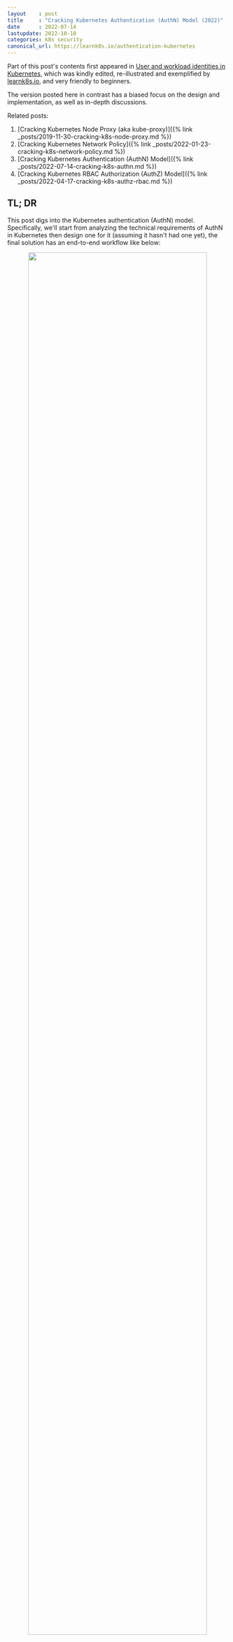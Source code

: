 ```yaml
---
layout    : post
title     : "Cracking Kubernetes Authentication (AuthN) Model (2022)"
date      : 2022-07-14
lastupdate: 2022-10-10
categories: k8s security
canonical_url: https://learnk8s.io/authentication-kubernetes
---
```


Part of this post's contents first appeared in [User and workload identities in Kubernetes](https://learnk8s.io/authentication-kubernetes),
which was kindly edited, re-illustrated and exemplified by [learnk8s.io](https://learnk8s.io/), and
very friendly to beginners.

The version posted here in contrast has a biased focus on the design and
implementation, as well as in-depth discussions.

Related posts:

1. [Cracking Kubernetes Node Proxy (aka kube-proxy)]({% link _posts/2019-11-30-cracking-k8s-node-proxy.md %})
2. [Cracking Kubernetes Network Policy]({% link _posts/2022-01-23-cracking-k8s-network-policy.md %})
3. [Cracking Kubernetes Authentication (AuthN) Model]({% link _posts/2022-07-14-cracking-k8s-authn.md %})
4. [Cracking Kubernetes RBAC Authorization (AuthZ) Model]({% link _posts/2022-04-17-cracking-k8s-authz-rbac.md %})

## TL; DR

This post digs into the Kubernetes authentication (AuthN) model.  Specifically,
we'll start from analyzing the technical requirements of AuthN in Kubernetes then design one
for it (assuming it hasn't had one yet), the final solution has an end-to-end workflow like below:

<p align="center"><img src="/assets/img/cracking-k8s-authn/k8s-authn-workflow.png" width="90%" height="90%"></p>

Hope that after reading this post, readers will have a deeper understanding on
**<mark>how the Kubernetes AuthN module works</mark>** (with strategies
like **<mark>static token, bearer token, X509 certificates, ServiceAccounts, OIDC</mark>**, etc), as well as
how to configure, use and manage it properly, either as administrators or
developers.

----

* TOC
{:toc}

----

# 1 Introduction

## 1.1 `curl` Kubernetes API and see what happens

As developers, we've been accustomed to `curl` a server to interact with it,
e.g. getting the content of a site's homepage:

```shell
$ curl example.com # Yes, this site really exists
    ...
    <h1>Example Domain</h1>
    <p>This domain is for use in illustrative examples in documents. You may use this
    domain in literature without prior coordination or asking for permission.</p>
    <p><a href="https://www.iana.org/domains/example">More information...</a></p>
</html>
```

Now let's do a similar test against the Kubernetes API server (`kube-apiserver`).
Suppose we would like to **<mark>list all the namespaces in the cluster</mark>**,

```shell
$ export API_SERVER_URL=https://10.5.5.5:6443

$ curl $API_SERVER_URL/api/v1/namespaces
curl: (60) Peer Certificate issuer is not recognized.
...
If you'd like to turn off curl's verification of the certificate, use the -k (or --insecure) option.
```

The output reminds us that the server is serving over `https` with an unrecognized
certificate (e.g. self-signed), so `curl` stopped us for potential unsafeties. But,
for test purposes we could just turn off the certificate verification and proceed on:

```shell
$ curl -k $API_SERVER_URL/api/v1/namespaces
{
  "kind": "Status",
  "apiVersion": "v1",
  "status": "Failure",
  "message": "namespaces is forbidden: User \"system:anonymous\" cannot list resource \"namespaces\" ...",
  "reason": "Forbidden",
  "details": { "kind": "namespaces" },
  "code": 403
}
```

OK, we got a response from the server, but it said that
**<mark>we as user <code>system:anonymous</code></mark>**
are not allowed to list the `namespaces` resource (or accessing this API) in
this Kubernetes cluster, with a standard HTTP response code **<mark><code>403 (Unauthorized)</code></mark>**.

## 1.2 AuthN and AuthZ

The above test reveals some important working mechanisms in the `kube-apiserver`:

* First, it **<mark>identifies the user of a request (who you are)</mark>**;
* Then, it **<mark>determines what operations are allowed for this user (what permissions do you have)</mark>**;

Formally,

* The former process (identifing who you are) is termed **<mark>AuthN</mark>**, short for authentication;
* The latter process (determining what permissions an authenticated user has) is termed **<mark>AuthZ</mark>**, short for authorization.

The workflow looks like something as below:

<p align="center"><img src="/assets/img/cracking-k8s-authn/authn-authz-example.png" width="80%" height="80%"></p>
<p align="center">Fig 1-1. AuthN and AuthZ when processing a client request</p>

Regarding to our previous test case:

1. AuthN: we didn't provide any user credentials, so vanilla authentication
   would fail; however, depending on whether **<mark>anonymous access</mark>** is allowed by `kube-apiserver`:

    * 1.1 Disallow: return **<mark><code>401 Unauthorized</code></mark>** directly (note that this status
       code is a [<mark>long-standing misnomer</mark>](https://stackoverflow.com/a/6937030/4747193)
       as it indicates authentication errors rather than authorization errors, thanks [4] for pointing this out);
    * 1.2 Allow: proceed on as **<mark><code>system:anonymous</code></mark>** user (**<mark>our case</mark>**) and go to the next stage (AuthZ);

2. AuthZ: check if `system:anonymous` has the **<mark>permission to list namespaces</mark>** in the cluster,

    * 2.1 No: return 403 Forbidden (**<mark>our case</mark>**);
    * 2.2 Yes: perform business processing;

Reasonable and clear.

In fact, each request to `kube-apiserver` should be tied to a user, or is
treated as an anonymous request. Here, the request
may come from a process inside or outside the cluster, or from a human user
typing kubectl, or kubelets on nodes, or members of the control plane.
The AuthN module in the server will authenticate the request with the credentials it provides, either
a static token, a certificate, or an externally-managed identity.

The AuthN module is vital (and inevitably, complex) as it is the first gatekeeper of the entire system.
Let's briefly describe what are required for this module.

## 1.3 Requirements of the AuthN module

To be a practical AuthN module as the one in Kubernetes, at least the following properties must be met:

1. Support both **<mark>human users and program users</mark>**;
2. Support both **<mark>external users</mark>** (e.g apps deployed in OpenStack or bare metal systems) and
   **<mark>internal users</mark>** (e.g. accounts created and managed by
   Kubernetes cluster itself);
4. Support **<mark>common AuthN strategies</mark>**, e.g. static token, bearer
   token, X509 certificate, OIDC (we don't include BasicAuth here since it has
   been removed from Kubernetes `v1.19`, which essentially doesn't provide any
   security mechanisms using encryption standards);
5. Support **<mark>enabling multipel AuthN strategies</mark>** simultanously;
6. Extensibility: **<mark>easy to add new AuthN strategies</mark>** or phase out old ones;
3. Optionally, support **<mark>anonymous access</mark>** (like the `system:anonymous` case we've seen above).

Now, if you're an software engineer or achitect,
**<mark>on giving the above requirements, how would you design an AuthN solution</mark>**
that fits into the system?

## 1.4 Purpose of this post

This post try to answer the question by designing an AuthN module for Kubernetes
by ourselves - just pretending that Kuberntes hasn't had one yet. The workflow of the final
design will look like below:

<p align="center"><img src="/assets/img/cracking-k8s-authn/k8s-authn-workflow.png" width="90%" height="90%"></p>
<p align="center">Fig 2-1. Workflow of the designed AuthN solution for Kubernetes</p>

Hope that after reading this post, readers will have a deeper understanding
about the design, configuration and usage of Kubernetes AuthN stuffs.

> AuthN and AuthZ are tightly related,
> refer to our later post [<mark>Cracking Kubernetes RABC Authorization Model</mark>]() for the AuthZ part.

# 2 Solution design

## 2.1 AuthN chain

One of our targets is being able to support multiple AuthN strategies simultanously, that is,
some users can access via static tokens, some via certificates, and some others
may via external identity providers (IdP, e.g. Keystone).

Effectively, this means that as long as we've authenticated the user with
one strategy successfully, we should skip to try the remaing ones;
only if all the strategies have been tried and failed (and anonymous access is disabled), we
should treat this as an invalid user. This indicates the following **<mark>chain design</mark>**,
which has the above described **<mark>short-circuit property</mark>**:

<p align="center"><img src="/assets/img/cracking-k8s-authn/auth-chain.png" width="80%" height="80%"></p>
<p align="center">Fig 2-1. Short-circuit property of the AuthN chain</p>

The chain design also makes extensability easy:
just adding or removing given AuthN strategies to/from the chain.

## 2.2 Differentiate two kinds of users

Another requirement is to support different kinds of API users, as shown below:

<p align="center"><img src="/assets/img/cracking-k8s-authn/k8s-internal-external-users.png" width="80%" height="80%"></p>
<p align="center">Fig 2-2. Internal and external Kubernetes API users</p>

Judging by whether the API user is inside the Kubernetes cluster, we can
categorize users into the following two kinds:

1. **<mark>Kubernetes managed users</mark>**: the users (accounts) created by
  the Kubernetes cluster itself and **<mark>used by in-cluster apps</mark>**,
  we name them **<mark>"service accounts"</mark>**;

2. **<mark>Non Kubernetes managed users</mark>**: users that are external to the Kubernetes cluster, e.g. 

    * Users with static tokens or certificates that provided by **<mark>cluster administrators</mark>**;
    * Users authenticated through **<mark>external identity providers</mark>** like Keystone, Google account, and LDAP.

The implementation implication of this differentiation:

* The former are **<mark>native Kubernetes objects</mark>**, so we need to **<mark>define a specification (data model)</mark>** for them;
* The latter are not Kubernetes objects, so there will be no specification for them.

### 2.2.1 Introducing `ServiceAccount`

Servicea accounts by our design will typically be created by `kube-apiserver`
in an automatic way for applications deployed in the cluster, used
by the apps (pods) to access `kube-apiserver`.

Introducing `ServiceAccount` specification: bind an account name to a token
which stored in Kubernetes `Secret` format:

```go
type ServiceAccount struct {
    metav1.TypeMeta
    metav1.ObjectMeta

    Secrets []ObjectReference          // To be used by pods running using this ServiceAccount, which
                                       // holds the public CA of kube-apiserver and a signed JWT token
    AutomountServiceAccountToken *bool // Whether to mount the secret into related pods automatically
}
```

Where the `Secret` model has already exists in Kubernetes model,

```go
// https://github.com/kubernetes/kubernetes/blob/v1.23.1/staging/src/k8s.io/api/core/v1/types.go#L6005

type Secret struct {
    metav1.TypeMeta
    metav1.ObjectMeta

    Data map[string][]byte // base64 encoded, hold the ServiceAccount token
}
```

### 2.2.2 Introducing normal `User`

External users are not Kubernetes objects, so there is no need to create a data model for it.

However, for interacting with the subsequent AuthZ module, we must have the ability
to deduce the user and group information from a given user token.
This will be elaborated in the next section.

## 2.3 Faciliate AuthZ

If just considering AuthN, our chain design would be enough. But as has been
said, if we'd like to integrate our AuthN module better to the
system, we should do a little more - specifically, we need to feed some
important information to the subsequent AuthZ module.

AuthZ checks what permissions a given subject has, where a subject may be a user, a user group, or a role.
The question is: request headers only contain **<mark>raw tokens or certificates</mark>**,
which can be recognized by the AuthN module, but is useless to the AuthZ module, the latter
**<mark>favors user/group/role information</mark>** to fulfill its task. So,

* To do our adjacent neighbor a favor, we (AuthN module) should transform the
  validated credentials to a corresponding user/group/role representation.
  We introduce the following interface for this purpose:

    ```go
    // Get user information from an authenticated token or credential.
    // Should be implemented by each authenticator.
    type Info interface {
        GetName() string
        GetUID() string
        GetGroups() []string
        GetExtra() map[string][]string
    }
    ```

* Then, we can **<mark>insert the user information into the request context</mark>**,
  and our neighbor can get from the context later.

* Further, the `Authorization` header will be useless once AuthnN finishes, so we can safely remove it.

With the above improvements, the updated flow would look like this:

<p align="center"><img src="/assets/img/cracking-k8s-authn/auth-chain-refined.png" width="80%" height="80%"></p>
<p align="center">Fig 2-3. Transform AuthN credentials into user information to faciliate subsequent processings (e.g. RBAC AuthZ)</p>

## 2.4 Hypothetical AuthN workflow

With all the above preparations, we're ready to describe our AuthN workflow.
On receiving a client request,

1. Extract AuthN credentials from request header;
2. Authenticate the request against the authenticator list;

    * On failure: return "401 Unauthorized"
    * On success: add user info to request context and remove AuthN info from request header; goto next processing;
3. If all authenticators failed and anonymous access enabled, try annonymous access;

## 2.5 Support specific AuthN strategies

Section will show how to implement the authenticators for each strategy.
But, before that, let's briefly describe the **<mark>"bearer token"</mark>** machanism.

Bearer authentication is an HTTP authentication scheme.  Clients carry a token
in the `Authorization` header when making requests to the server, in the format
as below:

```
Authorization: Bearer <token>
```

The bearer token scheme was originally created as part of OAuth 2.0 in
RFC 6750, but can also be used on its own. So
AuthN strategies like **<mark>static token authentication</mark>** just place
their specific tokens into the `<token>` field via this mechanism.  With this
said, let's first see how to implement the static token authenticator.

### 2.6.1 Support static tokens (for out-of-cluster users/apps)

Static token is a simple machanism where cluster administrators generate some
valid tokens (abitrary strings) and assign to API users. Users must carry such
a token in their request headers when accesing the API.

Note that in this scenario, tokens are generated by administrators, he/she must
also **<mark>provide the correspoinding user information</mark>** otherwise the
Kubernetes AuthZ module would have no information to do permission judgement.
With this said, here is our simple design, 

1. Define the static token format: **<mark><code><token,user,uid,gid></code></mark>**,

    ```shell
    $ cat /etc/kubernetes/static-tokens.csv # The last field (group id) is optional
    31ada4fd-adec-460c,alice,123,456
    22a38432-8bcb-cdcf,bob,124,457
    ...
    ```

2. Add a CLI option to `kube-apiserver` to load the token file, e.g. **<mark><code>--token-auth-file=/etc/kubernetes/static-tokens.csv</code></mark>**.

The overall workflow is shown as below:

<p align="center"><img src="/assets/img/cracking-k8s-authn/support-static-token-auth.png" width="80%" height="80%"></p>
<p align="center">Fig 3-1. Support static token AuthN strategy</p>

1. **<mark>Admin</mark>**: create a CSV token auth file, present to Kubernetes cluster;
2. **<mark>Admin</mark>**: start `kube-apiserver` with this is config, reading and caching the info in memory;
3. **<mark>Admin</mark>**: assign token to external users and/or apps;
4. **<mark>Client</mark>**: carry the token in bearer token field (**<mark><code>Authorization: Bearer TOKEN</code></mark>**) when sending requests;
5. **<mark>Server</mark>** (`kube-apiserver`) AuthN: verify the token against
   the token list (and **<mark>retrieve user information for AuthZ if authenticated</mark>**);

With the above steps succeed, AuthZ will start (with the user information
provided by AuthN), but this is beyond the scope of this post.  See our later
post [<mark>Cracking Kubernetes RABC Authorization Model</mark>]() for the AuthZ part.

### 2.6.2 Support X509 certificate (for out-of-cluster users/apps)

Similar as static token, we can support X509 client certificate.

<p align="center"><img src="/assets/img/cracking-k8s-authn/support-x509-auth.png" width="80%" height="80%"></p>
<p align="center">Fig 3-2. Support X509 certificate AuthN strategy</p>

1. **<mark>Admin</mark>**: prepare **<mark>certificate authorities (CAs)</mark>**, which will be used to validate client certificates;
2. **<mark>Admin</mark>**: start `kube-apiserver` with this is config (with a new option **<mark><code>--client-ca-file=FILE</code></mark>**);
3. **<mark>Admin</mark>**: **<mark>issue client certificates</mark>** with root CAs to external users and/or apps;

    These X509 client certificates **<mark>already have user and group information inside</mark>**, such as,
    when generating a certificate signing request (CSR) with `openssl`:

    ```shell
    # For the username "jbeda", belonging to two groups, "app1" and "app2".
    $ openssl req -new -key jbeda.pem -out jbeda-csr.pem -subj "/CN=jbeda/O=app1/O=app2"
    ```

    * `CN` (**<mark>common name</mark>**): user name for the request.
    * `O` (**<mark>organization</mark>**): user's group memberships. To include multiple group memberships for a user, include multiple organization fields in the certificate.

4. **<mark>Client</mark>**: carry the certificate in **<mark>TLS</mark>** fields when sending a request;
5. **<mark>Server</mark>** (`kube-apiserver`): verify the client certificate
   against the root CAs.  If a client certificate is presented and verified, extract information.


### 2.6.3 Support `ServiceAccount` (for in-cluster apps, mainly)

The above two strategies need a (human) administrator to generate and
distribute client credentials, which apparently isn't friendly to the native
applications deployed in a Kubernetes cluster.  For the latter scenario, there
should be an automatic way. That's why we introduced `ServiceAccount` abstration.

For the implementation,

1. It also uses **<mark>signed bearer tokens</mark>** to verify requests;
2. Still use X509 certificates, but can be configured with an independent CAs to differentiate from external users/apps;

    `--service-account-key-file=<sa-key.pem>`: a file containing a PEM encoded
    **<mark>key for signing bearer tokens</mark>**.
    If unspecified, use `kube-apiserver`'s TLS private key.

<p align="center"><img src="/assets/img/cracking-k8s-authn/support-sa-auth.png" width="80%" height="80%"></p>
<p align="center">Fig 3-3. Support X509 AuthN strategy</p>

The client certificate will be signed by the control plane automatically, and
be mounted to the related pods at well-known locations by a control plane
component (**<mark>ServiceAccount Admission Controller</mark>**).

Workflow: `1 -> 2 -> 3b -> 4b -> 5`.

Service account bearer tokens is mainly meant to be used for in-cluster apps,
but they are **<mark>perfectly valid to use outside the cluster</mark>**
and can be used to create identities for long standing jobs that wish to talk
to the Kubernetes API.

And regarding to **<mark>user information assiciation</mark>**, 
service accounts authenticate with the username `system:serviceaccount:<ns>:<sa>`,
and are assigned to the groups `system:serviceaccounts` and `system:serviceaccounts:<ns>`.

### 2.6.4 Support anonymous user

This is easy, as long as we give a dedicated user/group association to the annonymous user
so later AuthZ module can work correctly:

* User: `system:anonymous`
* Group: `system:unauthenticated`

### 2.6.5 Chain up

In the similar way, we could support other types of AuthN strategies like
OpenID Connect (OIDC), request header (`X-Remote-xxx`).
With all these strategies, the final architecture and workflow of our solution
will look like this:

<p align="center"><img src="/assets/img/cracking-k8s-authn/k8s-authn-workflow.png" width="90%" height="90%"></p>
<p align="center">Fig 3-4. Workflow of the designed AuthN solution</p>

And the psudo-code when `kube-apiserver` authenticates a request:

```go
func AuthN(nextHandler, req) {
    for h in authenticator.handlers {
        if resp, ok := h.AuthenticateRequest(req); ok {
           req.Header.Del("Authorization")  // not required anymore in case of a successful authentication.
           req = req.Context.Add(resp.User) // put user info into context

           nextHandler.ServeHTTP(w, req)    // go to the next handler (e.g. AuthZ)
           return
        }
    }

    if allowAnonymousAccess {
        req.Header.Del("Authorization")
        req = req.Context.Add("system:anonymous")
        nextHandler.ServeHTTP(w, req)    // go to the next handler (e.g. AuthZ)
        return
    }

    // Some error handling, then return 401
    return "401 Unauthorized"
}
```

With no surprises that this hand made solution is just a simplified version
of the one shipped in Kubernetes.

# 3 Implementation

> If you would like to have some hands-on tests right now, you can skip this section and go to setion 4 directly.

And, without making this post too long, we
just give some implementation descriptions of the vanilla Kubernetes AuthN.
Code based on Kubernetes `v1.23`.

## 3.1 `kube-apiserver` AuthN options registration

```go
// https://github.com/kubernetes/kubernetes/blob/v1.23.1/pkg/kubeapiserver/options/authentication.go#L48

// All build-in authentication options for API Server
type BuiltInAuthenticationOptions struct {
    APIAudiences    []string
    Anonymous       *AnonymousAuthenticationOptions
    BootstrapToken  *BootstrapTokenAuthenticationOptions
    ClientCert      *genericoptions.ClientCertAuthenticationOptions
    OIDC            *OIDCAuthenticationOptions
    RequestHeader   *genericoptions.RequestHeaderAuthenticationOptions
    ServiceAccounts *ServiceAccountAuthenticationOptions
    TokenFile       *TokenFileAuthenticationOptions
    WebHook         *WebHookAuthenticationOptions

    TokenSuccessCacheTTL time.Duration
    TokenFailureCacheTTL time.Duration
}

// WithAll set default value for every build-in authentication option
func (o *BuiltInAuthenticationOptions) WithAll() *BuiltInAuthenticationOptions {
    return o.
        WithAnonymous().
        WithBootstrapToken().
        WithClientCert().
        WithOIDC().
        WithRequestHeader().
        WithServiceAccounts().
        WithTokenFile().
        WithWebHook()
}

// AddFlags returns flags of authentication for a API Server
func (o *BuiltInAuthenticationOptions) AddFlags(fs *pflag.FlagSet) {
    // register options, e.g. --token-auth-file
}
```

## 3.2 Kubernetes authenticator chain

<p align="center"><img src="/assets/img/cracking-k8s-authn/k8s-authn-chain.png" width="100%" height="100%"></p>
<p align="center">Fig 1-1. </p>

As illustrated above, Kubernetes implements more AuthN strategies than our toy solution does,

1. Support request header authentication (e.g. `X-Remote-User`, `X-Remote-Group` headers)
2. Group all kinds of bearer token methods into a general one

But essentially, it's similar as our toy design. Some code:

```c
// New returns an authenticator.Request or an error that supports the standard
// Kubernetes authentication mechanisms.
Config.New() // https://github.com/kubernetes/kubernetes/blob/v1.23.1/pkg/kubeapiserver/authenticator/config.go#L94
 |
 |// Request header method
 |-if config.RequestHeaderConfig
 |   requestHeaderAuthenticator := headerrequest.NewDynamicVerifyOptionsSecure()
 |   authenticators.append(requestHeaderAuthenticator)
 |
 |// X509 methods
 |-if config.ClientCAContentProvider
 |   certAuth := x509.NewDynamic()
 |   authenticators.append(certAuth)
 |
 |// ================= Bearer token methods starts ===========================
 | // Token Auth File
 |-if config.TokenAuthFile // --token-auth-file
 |      tokenAuth := newAuthenticatorFromTokenFile(config.TokenAuthFile)
 |      tokenAuthenticators.append(tokenAuth)
 |
 | // ServiceAccount key files
 |-if config.ServiceAccountKeyFiles // --service-account-key-file
 |     serviceAccountAuth := newLegacyServiceAccountAuthenticator(config.ServiceAccountKeyFiles)
 |     tokenAuthenticators.append(serviceAccountAuth)
 |
 | // ServiceAccount issuers
 |-if config.ServiceAccountIssuers  // --service-account-issuers
 |     serviceAccountAuth := newServiceAccountAuthenticator(config.ServiceAccountIssuers, config.ServiceAccountKeyFiles)
 |     tokenAuthenticators.append(serviceAccountAuth)
 |
 | // Bootstrap tokens
 |-if config.BootstrapToken
 |     tokenAuthenticators.append(config.BootstrapTokenAuthenticator)
 |
 | // OIDC
 |-if config.OIDC
 |     tokenAuthenticators.append(oidcAuth)
 |
 | // Webhok token auth confi file
 |-if config.WebhookTokenAuthnConfigFile
 |     webhookTokenAuth := newWebhookTokenAuthenticator(config)
 |     tokenAuthenticators.append(webhookTokenAuth)
 |
 |-if len(tokenAuthenticators) > 0
 |     tokenAuth := tokenunion.New(tokenAuthenticators...) // Union the token authenticators (and cache it optionally)
 |     authenticators.append(bearertoken.New(tokenAuth),   // general bearertoken wrapper
 |         websocket.NewProtocolAuthenticator(tokenAuth))  //
 |     securityDefinitions["BearerToken"] = &spec.SecurityScheme{
 |             Type:        "apiKey",
 |             Name:        "authorization",
 |             In:          "header",
 |             Description: "Bearer Token authentication",
 |     }
 |// ================= Bearer token methods ends ===========================
 |
 |  authenticator := union.New(authenticators...)
 |  authenticator = group.NewAuthenticatedGroupAdder(authenticator)
 |
 |-if config.Anonymous
        authenticator.append(anonymous.NewAuthenticator)
```

## 3.3 Authenticate a request

When a request arrives, 
`WithAuthentication()` will be invokded, which tries to authenticate the given
request as a user, and then stores user information to the request's context.
On success, "Authorization" header is removed from the request and the next handler
is invoked to serve the request:

```go
// https://github.com/kubernetes/kubernetes/blob/v1.23.0/staging/src/k8s.io/apiserver/pkg/endpoints/filters/authentication.go#L41

func WithAuthentication(handler http.Handler, auth authenticator.Request) http.Handler {
    return withAuthentication(handler, auth, failed, apiAuds, recordAuthMetrics)
}

func withAuthentication(handler http.Handler, auth authenticator.Request, ...) http.Handler {
    return http.HandlerFunc(func(w http.ResponseWriter, req *http.Request) {
        resp, ok := auth.AuthenticateRequest(req) // iterate over the authenticator list, return ok if anyone succeeds
        if !ok {
            failed.ServeHTTP()
            return
        }

        req.Header.Del("Authorization") // not required anymore in case of a successful authentication.
        req.Context.Add(resp.User)

        handler.ServeHTTP(w, req)
    })
}
```

`auth.AuthenticateRequest(req)` will iterate over the registered authenticator list, and
return ok if anyone succeeds.

```go
// https://github.com/kubernetes/kubernetes/blob/v1.23.1/staging/src/k8s.io/apiserver/pkg/authentication/request/union/union.go#L53

// unionAuthRequestHandler authenticates requests using a chain of authenticator.Requests
type unionAuthRequestHandler struct {
    Handlers []authenticator.Request
    FailOnError bool // determines whether an error returns short-circuits the chain
}

// Authenticate the request using a chain of authenticator.Request objects.
func (authHandler *unionAuthRequestHandler) AuthenticateRequest(req *http.Request) (*authenticator.Response, bool, error) {
    for _, h := range authHandler.Handlers {
        resp, ok, err := h.AuthenticateRequest(req)
        if ok {
            return resp, ok, err
        }
    }

    return nil, false, utilerrors.NewAggregate(errlist)
}
```

Let's see two specific authenticator.

### 3.3.1 Static token authentication

Static token authenticator, along with many other token based authenticators, is wrapped by
a general bearer token authenticator in the implementation:

```go
// https://github.com/kubernetes/kubernetes/blob/v1.23.1/staging/src/k8s.io/apiserver/pkg/authentication/request/bearertoken/bearertoken.go#L37
func (a *Authenticator) AuthenticateRequest(req *http.Request) (*authenticator.Response, bool, error) {
    auth := strings.TrimSpace(req.Header.Get("Authorization"))
    parts := strings.SplitN(auth, " ", 3)
    token := parts[1]

    resp, ok, err := a.auth.AuthenticateToken(req.Context(), token)
    if ok {
        req.Header.Del("Authorization")
    }

    // If the token authenticator didn't error, provide a default error
    if !ok && err == nil {
        err = invalidToken
    }

    return resp, ok, err
}
```

`a.auth.AuthenticateRequest()` will further delegate to the real static token authenticator:

```go
// https://github.com/kubernetes/kubernetes/blob/v1.23.1/staging/src/k8s.io/apiserver/pkg/authentication/authenticator/interfaces.go#L28
type Token interface {
    AuthenticateToken(ctx context.Context, token string) (*Response, bool, error)
}

// https://github.com/kubernetes/kubernetes/blob/v1.23.1/staging/src/k8s.io/apiserver/pkg/authentication/token/tokenfile/tokenfile.go#L93
func (a *TokenAuthenticator) AuthenticateToken(ctx context.Context, value string) (*authenticator.Response, bool, error) {
    user, ok := a.tokens[value]
    if !ok {
        return nil, false, nil
    }

    return &authenticator.Response{User: user}, true, nil // User: type user.Info
}
```

Where the `User` information of the token is retrieved:

```go
// https://github.com/kubernetes/kubernetes/blob/v1.23.1/staging/src/k8s.io/apiserver/pkg/authentication/user/user.go#L20

// Info describes a user that has been authenticated to the system.
type Info interface {
    GetName() string
    GetUID() string
    GetGroups() []string
    GetExtra() map[string][]string
}
```

Token file authenticator reads a `<token,user,userid>` 3-tuple CSV file when `kube-apiserver` starts,
and stores this information in the memory. 

```go
// NewCSV returns a TokenAuthenticator, populated from a CSV file.
// The CSV file must contain records in the format "token,username,useruid"
func NewCSV(path string) (*TokenAuthenticator, error) {
    ...
}
```

So here it just check if the given token is in the
token list, if is, extract the `user` field and put into the response (so later on the outer authenticator can put
it into the request's context for subsequent AuthZ usage).

### 3.3.2 X509 authenticator

```go
// https://github.com/kubernetes/kubernetes/blob/v1.23.0/staging/src/k8s.io/apiserver/pkg/authentication/request/x509/x509.go#L198

func (a *Verifier) AuthenticateRequest(req *http.Request) (*authenticator.Response, bool, error) {
    ...
    req.TLS.PeerCertificates[0].Verify();
    verifySubject(req.TLS.PeerCertificates[0].Subject)

    return a.auth.AuthenticateRequest(req)
}

func (a *Authenticator) AuthenticateRequest(req *http.Request) (*authenticator.Response, bool, error) {
    req.TLS.PeerCertificates[0].NotAfter.Sub(time.Now())

    chains := req.TLS.PeerCertificates[0].Verify()
    for _, chain := range chains {
        user, ok := a.user.User(chain)
        if ok {
            return user, ok, err
        }
    }

    return err
}
```

## 3.4 `ServiceAccount` and `Secret`

```go
// https://github.com/kubernetes/kubernetes/blob/v1.23.1/staging/src/k8s.io/api/core/v1/types.go#L4600

// ServiceAccount binds together:
// * a name, understood by users, and perhaps by peripheral systems, for an identity
// * a principal that can be authenticated and authorized
// * a set of secrets
type ServiceAccount struct {
    metav1.TypeMeta
    metav1.ObjectMeta

    // list of secrets allowed to be used by pods running using this ServiceAccount.
    // More info: https://kubernetes.io/docs/concepts/configuration/secret
    Secrets []ObjectReference

    ImagePullSecrets []LocalObjectReference

    // whether pods running as this service account should have an API token automatically mounted.
    AutomountServiceAccountToken *bool
}
```

```go
// https://github.com/kubernetes/kubernetes/blob/v1.23.1/staging/src/k8s.io/api/core/v1/types.go#L6005

// Secret holds secret data of a certain type. The total bytes of the values in
// the Data field must be less than MaxSecretSize bytes.
type Secret struct {
    metav1.TypeMeta
    metav1.ObjectMeta

    Immutable *bool

    Data map[string][]byte // secret data, base64 encoded

    // stringData allows specifying non-binary secret data in string form.
    // It is provided as a write-only input field for convenience.
    StringData map[string]string

    // Used to facilitate programmatic handling of secret data.
    // More info: https://kubernetes.io/docs/concepts/configuration/secret/#secret-types
    Type SecretType
}
```

Token controller:

```go
// https://github.com/kubernetes/kubernetes/blob/v1.23.1/pkg/controller/serviceaccount/tokens_controller.go#L134

// TokensController manages ServiceAccountToken secrets for ServiceAccount objects
type TokensController struct {
   ...
}
```

# 4 Tests with the Kubernetes AuthN

In this section, let's see how to use the various AuthN strategies with command
line tools like `curl` and programming (golang).
Examples here will be simple enough, but it will reveal the workflows and implementation details
we've covered in the previous section.

## 4.1 Preparations

> First of all, you should have a running Kubernetes cluster at hand, e.g. with
> minikube, but this is out of this post's scope.

Make sure the AuthN module works as expected by requesting `kube-apiserver` with
a **<mark>fake token</mark>**:

```shell
$ export API_SERVER_URL=<addr> # e.g. https://127.0.0.1:6443

$ curl -k -H "Authorization: Bearer 1234" $API_SERVER_URL/api/v1/namespaces/default/pods
{
  ...
  "message": "Unauthorized",
  "code": 401
}
```

Received a "401 Unauthorized" response, and met expectation.

## 4.1 Static token

This section describes how to access Kubernetes API from outside the cluster with static token AuthN strategy.

### 4.1.1 Prepare token file

Prepare a static token authentication file:

```shell
$ cat /etc/kubernetes/static-tokens.csv
alice-rand1,alice,111,666 # <token>,<user>,<uid>,<gid>, where uid/gid are arbitrary strings
bob-rand2,bob,222,666
cindy-rand3,cindy,333,777
```

where there are three tokens each for a user, and user `alice`
and `bob` belongs to the same user group `666`.

### 4.1.2 Configure `kube-apiserver`

Configure `kube-apiserver` with `--token-auth-file=/etc/kubernetes/static-tokens.csv` and restart it,
e.g. if your cluster is deployed with binaries:

```shell
$ systemctl daemon-reload
$ systemctl restart kube-apiserver
```

### 4.1.3 Command line example with `curl`

#### Verify AuthN OK (but AuthZ will fail)

Now test again:

```shell
$ curl -k -H "Authorization: Bearer alice-rand1" $API_SERVER_URL/api/v1/namespaces/default/pods
{
  ...
  "message": "pods is forbidden: User \"alice\" cannot list resource \"pods\" in API group \"\" in the namespace \"default\"",
  "reason": "Forbidden",
  "code": 403
}
```

Well, still failed, but notice that the response now is `403 Forbidden` instead
of the previous `401 Unauthorized`, which **<mark>indicates that we have been
successfully authenticated</mark>**, and the request failed only because user
`alice` **<mark>doesn't have enough permissions</mark>** to perform the
operation - which is **<mark>denied by AuthZ</mark>**.

#### Add `Role` and `RoleBinding` to pass AuthZ

As a quick remedy, we can create a role which has the proper permissions, and
then bind users to this role [6].

The role specification **<mark><code>role-pod-reader.yaml</code></mark>**:

```yaml
apiVersion: rbac.authorization.k8s.io/v1
kind: Role
metadata:
  namespace: default
  name: pod-reader
rules:
- apiGroups: [""] # "" indicates the core API group
  resources: ["pods"]
  verbs: ["get", "list"]
```

The role binding specification 
**<mark><code>rolebinding-for-alice.yaml</code></mark>**:

```yaml
apiVersion: rbac.authorization.k8s.io/v1
kind: RoleBinding
metadata:
  name: read-pods
  namespace: default
subjects:
- kind: User
  name: alice # "name" is case sensitive
  apiGroup: rbac.authorization.k8s.io
roleRef:
  kind: Role
  name: pod-reader
  apiGroup: rbac.authorization.k8s.io
```

Now create them:

```shell
$ k apply -f role-pod-reader.yaml
$ k apply -f rolebinding-for-alice.yaml
```

Then test again:

```shell
$ curl -k -H "Authorization: Bearer alice-rand1" $API_SERVER_URL/api/v1/namespaces/default/pods
{
  "kind": "PodList",
  "apiVersion": "v1",
  "items": [ ... ]
}
```

OK, we **<mark>successfully got the response</mark>** we wanted!

And we can double confirm that the **<mark>other two users will still encounter 403</mark>**
as they are not binded to the role (for brevity, we'll just print the status code):

```shell
$ curl -s -k -H "Authorization: Bearer bob-rand2" $API_SERVER_URL/api/v1/namespaces/default/pods | jq '.code'
403

$ curl -s -k -H "Authorization: Bearer cindy-rand3" $API_SERVER_URL/api/v1/namespaces/default/pods | jq '.code'
403
```

Test finished, now **<mark>delete the role binding</mark>** (but keep the role
for subsequent tests, so do not perform `k delete -f role-pod-reader.yaml`):

```shell
$ k delete -f rolebinding-for-alice.yaml
```

As another test, let bind user group `666` to `pod-reader` role, so both `alice` and `bob`
can access the resource.

The role binding specification **<mark><code>rolebinding-for-group.yaml</code></mark>**:

```yaml
apiVersion: rbac.authorization.k8s.io/v1
kind: RoleBinding
metadata:
  name: read-pods
  namespace: default
subjects:
- kind: Group
  name: "666"
  apiGroup: rbac.authorization.k8s.io
roleRef:
  kind: Role
  name: pod-reader
  apiGroup: rbac.authorization.k8s.io
```

Apply it:

```shell
$ k apply -f rolebinding-for-group.yaml
```

And test again:

```shell
$ curl -k -H "Authorization: Bearer alice-rand1" $API_SERVER_URL/api/v1/namespaces/default/pods
{
  "kind": "PodList",
  "apiVersion": "v1",
  "items": [ ... ]
}

$ curl -k -H "Authorization: Bearer bob-rand2" $API_SERVER_URL/api/v1/namespaces/default/pods
{
  "kind": "PodList",
  "apiVersion": "v1",
  "items": [ ... ]
}

# cindy will still get 403 as she is not in the "666" user group
$ curl -s -k -H "Authorization: Bearer cindy-rand3" $API_SERVER_URL/api/v1/namespaces/default/pods | jq '.code'
403
```

Just as expected!

### 4.1.4 Programming example with golang

```go
package main

import (
	"crypto/tls"
	"fmt"
	"io/ioutil"
	"net/http"
)

func main() {
	// Ignore TLS verification (irrelevant to our case) for simple tests
	transport := &http.Transport{TLSClientConfig: &tls.Config{InsecureSkipVerify: true}}
	client := &http.Client{Transport: transport}

	url := "https://127.0.0.1:6443/api/v1/namespaces/default/pods"
	userToken := "alice-rand1"

	req, err := http.NewRequest("GET", url, nil)
	req.Header.Add("Authorization", "Bearer "+userToken)

	resp, err := client.Do(req)
	if err != nil {
		fmt.Println("HTTP request failed: ", err)
	}
	defer resp.Body.Close()

	if body, err := ioutil.ReadAll(resp.Body); err != nil {
		fmt.Println("Error while reading response:", err)
	} else {
		fmt.Println(string([]byte(body)))
	}
}
```

With proper role binding configured (otherwise will get 401/403 responses as above):

```shell
$ go run static-token-client.go
{"kind":"PodList","apiVersion":"v1","items":[...]}
```

## 4.2 X509 certificate

### 4.2.1 Prepare root CA

Check if your `kube-apiserver` already has `--client-ca-file=xx` configured, if not, you should generate
CA files with commands in this section.

> Commands adapted from [Provisioning a CA and Generating TLS Certificates](https://github.com/kelseyhightower/kubernetes-the-hard-way/blob/master/docs/04-certificate-authority.md).

```shell
$ cat > ca-config.json <<EOF
{
  "signing": {
    "default": {
      "expiry": "8760h"
    },
    "profiles": {
      "kubernetes": {
        "usages": ["signing", "key encipherment", "server auth", "client auth"],
        "expiry": "8760h"
      }
    }
  }
}
EOF

$ cat > ca-csr.json <<EOF
{
  "CN": "Kubernetes",
  "key": {
    "algo": "rsa",
    "size": 2048
  },
  "names": [
    {
      "C": "US",
      "L": "Portland",
      "O": "Kubernetes",
      "OU": "CA",
      "ST": "Oregon"
    }
  ]
}
EOF

$ cfssl gencert -initca ca-csr.json | cfssljson -bare ca
```

The result will be:

1. `ca.pem`: CA certificate
1. `ca-key.pem`: CA **<mark>private key</mark>**

### 4.2.2 Configure `kube-apiserver`

Start `kube-apiserver` with `--client-ca-file=/var/lib/kubernetes/ca.pem` and restart it.

### 4.2.3 Issue an X509 client certificate for user

Suppose we'd like to issue a certificate for user `dylan`:

```shell
$ cat dylan-csr.json
{
  "CN": "dylan",
  "key": {
    "algo": "rsa",
    "size": 2048
  },
  "names": [
    {
      "C": "US",
      "L": "Portland",
      "O": "usergroup1",
      "OU": "Cracking Kubernetes AuthN Model",
      "ST": "Oregon"
    }
  ]
}
```

For our simple test case, we just need to take care the following fields:

1. `"CN"`: username
2. `"O"`: user group (organization)

Now generate the certificate:

```shell
$ cfssl gencert -ca=ca.pem -ca-key=ca-key.pem -config=ca-config.json -profile=kubernetes dylan-csr.json | cfssljson -bare dylan
[INFO] generate received request
[INFO] received CSR
[INFO] generating key: rsa-2048
[INFO] encoded CSR
[INFO] signed certificate with serial number 14406...

$ ls dylan*.pem
dylan-key.pem  dylan.pem # <-- private key and certificate
```

### 4.2.4 Command line example with `curl`

```shell
$ curl --key dylan-key.pem --cert dylan.pem --cacert ca.pem $API_SERVER_URL/api/v1/namespaces/default/pods
{
  ...
  "message": "pods is forbidden: User \"dylan\" cannot list resource \"pods\" in API group \"\" in the namespace \"default\"",
  "reason": "Forbidden",
  "code": 403
}
```

Just as expected, `403` and the message indicate that `dylan` have successfully been
authenticated, but is not allowed to access the API as we haven't been granted the permission via AuthZ.
Now create a role binding for `dylan`:

```yaml
apiVersion: rbac.authorization.k8s.io/v1
kind: RoleBinding
metadata:
  name: read-pods
  namespace: default
subjects:
- kind: User
  name: dylan
  apiGroup: rbac.authorization.k8s.io
roleRef:
  kind: Role
  name: pod-reader
  apiGroup: rbac.authorization.k8s.io
```

```shell
$ k apply -f rolebinding-for-dylan.yaml
rolebinding.rbac.authorization.k8s.io/read-pods configured
```

Test again:

```shell
$ curl --key dylan-key.pem --cert dylan.pem --cacert ca.pem $API_SERVER_URL/api/v1/namespaces/default/pods
{
  "kind": "PodList",
  "apiVersion": "v1",
  "items": [ ... ]
}
```

**<mark>Successful!</mark>**

### 4.2.5 Programming example with golang

Code snippet adapted from [michaljemala/tls-client.go](https://gist.github.com/michaljemala/d6f4e01c4834bf47a9c4):

```go
package main

import (
	"crypto/tls"
	"crypto/x509"
	"flag"
	"io/ioutil"
	"log"
	"net/http"
)

var (
	certFile = flag.String("cert", "someCertFile", "A PEM eoncoded certificate file.")
	keyFile  = flag.String("key", "someKeyFile", "A PEM encoded private key file.")
	caFile   = flag.String("CA", "someCertCAFile", "A PEM eoncoded CA's certificate file.")
)

func main() {
	flag.Parse()

	// Load client cert
	cert, err := tls.LoadX509KeyPair(*certFile, *keyFile)
	if err != nil {
		log.Fatal(err)
	}

	// Load CA cert
	caCert, err := ioutil.ReadFile(*caFile)
	if err != nil {
		log.Fatal(err)
	}
	caCertPool := x509.NewCertPool()
	caCertPool.AppendCertsFromPEM(caCert)

	// Setup HTTPS client
	tlsConfig := &tls.Config{
		Certificates: []tls.Certificate{cert},
		RootCAs:      caCertPool,
	}
	tlsConfig.BuildNameToCertificate()
	transport := &http.Transport{TLSClientConfig: tlsConfig}
	client := &http.Client{Transport: transport}

	// Do GET something
	resp, err := client.Get("https://127.0.0.1:6443/api/v1/namespaces/default/pods")
	if err != nil {
		log.Fatal(err)
	}
	defer resp.Body.Close()

	// Dump response
	data, err := ioutil.ReadAll(resp.Body)
	if err != nil {
		log.Fatal(err)
	}
	log.Println(string(data))
}
```

With proper role binding configured:

```shell
$ go run x509-client.go -cert dylan.pem -key dylan-key.pem -CA ca.pem
{"kind":"PodList","apiVersion":"v1","items":[...]}
```

## 4.3 ServiceAccount

For `< v1.24.0`, a secret/token is automatically created for each serviceaccount:

```shell
$ k create sa my-sa
serviceaccount/my-sa created

$ k get sa
NAME      SECRETS   AGE
my-sa     1         2s  # <-- A secret is created for this SA

$ k get sa my-sa -o yaml
apiVersion: v1
kind: ServiceAccount
metadata:
  creationTimestamp: "2022-06-08T12:59:15Z"
  name: my-sa
  namespace: default
  resourceVersion: "7682925"
  uid: a0a2738e-5ad8-4f07-8588-10c82caac02e
secrets:
- name: my-sa-token-5dx8g # <-- A secret is created for this SA

$ k get secrets my-sa-token-5dx8g -o yaml
apiVersion: v1
data:
  ca.crt: LS0tLS1CRUdJTiBDRVJUSUZJQ0FUR...FURS0tLS0tCg==
  namespace: ZGVmYXVsdA==
  token: ZXlKaGJHY2lPaUpT...UnYxbm9wbjAtUQ==               # <--- The token in the secret
kind: Secret
type: kubernetes.io/service-account-token

$ k get secrets my-sa-token-5dx8g -o jsonpath='{.data.token}' | base64 -d
eyJhb...ZYT-VTp-v-rx8Rv1nopn0-Q
```

Put this token into the **<mark><code>Authorization: Bearer <token></code></mark>** and send the request.

Or, you could also use a kubeconfig + token file, such as to configure Cilium:

```shell
$ cilium-agent --k8s-kubeconfig-path=/etc/cilium/cilium.kubeconfig ...
```

where,

```shell
$ cat /etc/cilium/cilium.kubeconfig
apiVersion: v1
clusters:
- cluster:
    certificate-authority: /etc/cilium/ca.crt
    server: https://<addr>:443
  name: default-cluster
contexts:
- context:
    cluster: default-cluster
    user: default-user
  name: default-context
current-context: default-context
kind: Config
preferences: {}
users:
- name: default-user
  user:
    tokenFile: /etc/cilium/cilium.token

$ cat /etc/cilium/cilium.token
eyJhbG...xuOMjQ
```

An excellent example has been provided in 
[Implementing a custom Kubernetes authentication method](https://learnk8s.io/kubernetes-custom-authentication) [4].

For `>= v1.24.0`:

```shell
$ k create sa my-sa
serviceaccount/my-sa created

$ k get sa
NAME      SECRETS   AGE
my-sa     0         2s    # <-- No secrets created for this SA

$ k get sa my-sa -o yaml
apiVersion: v1
kind: ServiceAccount
metadata:
  creationTimestamp: "2022-06-08T13:48:02Z"
  name: my-sa
  namespace: default
  resourceVersion: "7686160"
  uid: baa8efd9-6219-46d3-9efd-87d6509dfd32

$ k create token my-sa   # Create a token for serviceaccount 'my-sa' by our own
eyJhbGciO...yJbkfZQJt7Q  # Note that this token is not base64 encoded
```

## 4.4 LDAP or OIDC

An in-depth example has been provided in 
[Implementing a custom Kubernetes authentication method](https://learnk8s.io/kubernetes-custom-authentication) [5].

# 5 Discussions

Some in-depth disccussions.

## 5.1 More AuthN strategies

Kubernetes supports the following strategies that we haven't mentioned or detailed in the previous sections:

1. Request header

    Option:

    * `--requestheader-client-ca-file=` on `kube-apiserver`

1. Bootstrap Tokens (v1.18+)

    To allow for streamlined bootstrapping for new clusters.
    These tokens are **<mark>stored as Secrets</mark>** in the kube-system
    namespace, where they can be dynamically managed and created.

    Option:

    * `--enable-bootstrap-token-auth` on the `kube-apiserver`;
    * `--controllers=<others>,tokerncleaner` on the `kube-controller-manager`: enable the TokenCleaner controller.

    The authenticator authenticates as `system:bootstrap:<Token ID>`. It is included
    in the `system:bootstrappers` group.

2. OpenID Connect Tokens 

    OpenID Connect is a flavor of OAuth2 supported by some OAuth2 providers,
    e.g. Azure Active Directory (AD), Salesforce, and Google. The protocol's
    **<mark>main extension to OAuth2</mark>** is additionally returned a JWT (JSON Web Token) format
    called **<mark>ID Token</mark>**, which includes famous such as a user's email, signed by the server.

    To identify the user, the authenticator uses the **<mark><code>id_token</code></mark>**
    (instead of the **<mark><code>access_token</code></mark>**) as a bearer token.

    Option:

    * `--oidc-*` `on kube-apiserver`

    Use the token: `kubectl --token=eyJhb...x01_yD35-rw get nodes`

3. [Webhook Token Authentication](https://kubernetes.io/docs/reference/access-authn-authz/authentication/#webhook-token-authentication)

    Webhook authentication is **<mark>a hook for verifying bearer tokens</mark>**.

    Option:

    * `--authentication-token-webhook-config-file` a file describing how to access the remote webhook service.
    * `--authentication-token-webhook-cache-ttl` how long to cache authentication decisions. Defaults to two minutes.
    * `--authentication-token-webhook-version=v1` e.g. `authentication.k8s.io/v1` **<mark><code>TokenReview</code></mark>** objects to send/receive information from the webhook.

    When a client attempts to authenticate with the `kube-apiserver` using a bearer
    token, the authentication **<mark>webhook POSTs a JSON-serialized TokenReview object</mark>**
    containing the token **<mark>to the remote service</mark>**.

4. [Authenticating proxy](https://kubernetes.io/docs/reference/access-authn-authz/authentication/#authenticating-proxy)

    Option:

    * `--proxy-client-cert-file`
    * `--proxy-client-key-file`

    Integrations with other authentication protocols (LDAP, SAML, Kerberos,
    alternate x509 schemes, etc) can be accomplished using an authenticating proxy
    or the authentication webhook.

You can **<mark>enable multiple authentication methods</mark>** at once. You should
**<mark>use at least two methods</mark>**:

1. **<mark>Service account tokens</mark>** for service accounts
2. at least one other method for **<mark>user authentication</mark>**.

When multiple authenticator modules are enabled, the first module to
successfully authenticate the request short-circuits evaluation.
The **<mark>kube-apiserver does not guarantee the order authenticators run in</mark>**.

The **<mark><code>system:authenticated</code></mark>** group is included in the list of groups for all authenticated users.

## 5.2 AuthN, AuthZ and the admission control stage

In fact, there is also an admission control stage in Kubernetes that can be
used to verify client requests before persistenting the object to backend
storage (etcd):

<p align="center"><img src="/assets/img/cracking-k8s-authn/access-control-overview.svg" width="80%" height="80%"></p>
<p align="center">Fig 6-1. AuthN, AuthZ and admission control when processing a client request [3]</p>

See [3] for more information.

## 5.3 Manually create `ServiceAccount`

Service account bearer tokens are **<mark>perfectly valid to use outside the cluster</mark>**
and for apps that wish to talk to the Kubernetes API.

Commands to manually create and inspect a service account:

```shell
$ kubectl create serviceaccount jenkins
serviceaccount "jenkins" created
```

Check **<mark>the associated secret</mark>**:

```shell
$ kubectl get serviceaccounts jenkins -o yaml
apiVersion: v1
kind: ServiceAccount
...
secrets:
- name: jenkins-token-1yvwg  # <---- the associated secret
```

The created secret holds the public CA of the `kube-apiserver` and a signed JSON Web Token (JWT).

```shell
$ kubectl get secret jenkins-token-1yvwg -o yaml
apiVersion: v1
kind: Secret
type: kubernetes.io/service-account-token
data:
  ca.crt: xxx               # <---- APISERVER'S CA BASE64 ENCODED
  namespace: ZGVmYXVsdA==
  token: xxx                # <---- BEARER TOKEN BASE64 ENCODED
...
```

The signed JWT can be used as a bearer token to authenticate as the given
service account. Decode the base64 encoded token into a bearer token:

```shell
$ k get secrets jenkins-token-1yvwg -o jsonpath={.data.token} | base64 -d
eyJhbGciOiJSUzI1NiIsImt...MvMzBl37sNzeA8w
```

 See above for how the token is included in a request. Normally
these secrets are **<mark>mounted into pods</mark>** for in-cluster access to
`kube-apiserver`, but can be used from outside the cluster as well.

## 5.4 Extract user information from client credentials

As HTTP requests are made to the `kube-apiserver`, plugins attempt to associate the following
attributes with the request [1]:

* **<mark><code>Username</code></mark>**: a string, e.g. `kube-admin`, `jane@example.com`.
* **<mark><code>UID</code></mark>**: a string, attempts to be **<mark>more consistent and unique than username</mark>**.
* **<mark><code>Groups</code></mark>**: e.g. <code>system:masters</code>, <code>devops-team</code>.
* Extra fields: a map of `string -> string list` which holds additional information authorizers may find useful.

```go
// https://github.com/kubernetes/kubernetes/blob/v1.23.1/staging/src/k8s.io/apiserver/pkg/authentication/user/user.go#L20

// Info describes a user that has been authenticated to the system.
type Info interface {
    GetName() string
    GetUID() string
    GetGroups() []string
    GetExtra() map[string][]string
}
```

All values are opaque to the authentication system and only hold significance when interpreted by an
[authorizer](https://kubernetes.io/docs/reference/access-authn-authz/authorization/).

## 5.5 User impersonate

Another topic related to AuthN/AuthZ but hasn't been discussed is user impersonate [1].

An example of the impersonation headers used when impersonating a user with groups:

```
Impersonate-User: jane.doe@example.com
Impersonate-Group: developers
Impersonate-Group: admins
```

An example of the impersonation headers used when impersonating a user with a UID and extra fields:

```
Impersonate-User: jane.doe@example.com
Impersonate-Extra-dn: cn=jane,ou=engineers,dc=example,dc=com
Impersonate-Extra-acme.com%2Fproject: some-project
Impersonate-Extra-scopes: view
Impersonate-Extra-scopes: development
Impersonate-Uid: 06f6ce97-e2c5-4ab8-7ba5-7654dd08d52b
```

Using CLI:

```shell
$ kubectl drain mynode --as=superman --as-group=system:masters
node/mynode cordoned
node/mynode drained
```

# 6 Conclusion

This post digs into the Kubernetes AuthN module, we try to understand it by
design one by ourself.

Hope that after reading through this post, readers have had a deeper understanding on
**<mark>how the Kubernetes AuthN module works</mark>** as well as how to
configure, use and manage it properly, either as administrators or developers.

# References

1. [Authentication Overview](https://kubernetes.io/docs/reference/access-authn-authz/authentication/), Kubernetes Doc
2. [Authorization Overview](https://kubernetes.io/docs/reference/access-authn-authz/authorization/), Kubernetes Doc
3. [Concept/Security: Controlling Access to the Kubernetes API](https://kubernetes.io/docs/concepts/security/controlling-access/), Kubernetes Doc
4. [Implementing a custom Kubernetes authentication method](https://learnk8s.io/kubernetes-custom-authentication), learnk8s.io, 2020
5. [Implementing a custom Kubernetes authentication method](https://learnk8s.io/kubernetes-custom-authentication), learnk8s.io, 2020
6. [Using RBAC Authorization](https://kubernetes.io/docs/reference/access-authn-authz/rbac/), Kubernetes Doc
